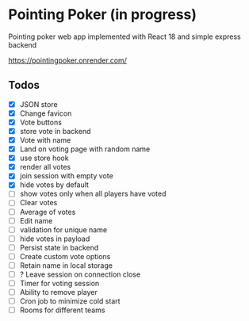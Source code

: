 # Pointing Poker (in progress)
Pointing poker web app implemented with React 18 and simple express backend

https://pointingpoker.onrender.com/

## Todos
- [x] JSON store
- [x] Change favicon
- [x] Vote buttons
- [x] store vote in backend
- [x] Vote with name
- [x] Land on voting page with random name
- [x] use store hook
- [x] render all votes
- [x] join session with empty vote
- [x] hide votes by default
- [ ] show votes only when all players have voted
- [ ] Clear votes
- [ ] Average of votes
- [ ] Edit name
- [ ] validation for unique name
- [ ] hide votes in payload
- [ ] Persist state in backend
- [ ] Create custom vote options
- [ ] Retain name in local storage
- [ ] ? Leave session on connection close
- [ ] Timer for voting session
- [ ] Ability to remove player
- [ ] Cron job to minimize cold start
- [ ] Rooms for different teams
